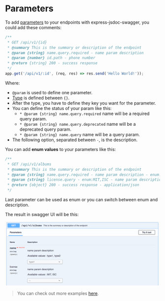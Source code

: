 # Parameters
To add [parameters](https://swagger.io/docs/specification/describing-parameters/) to your endpoints with express-jsdoc-swagger, you could add these comments:

```javascript
/**
 * GET /api/v1/{id}
 * @summary This is the summary or description of the endpoint
 * @param {string} name.query.required - name param description
 * @param {number} id.path - phone number
 * @return {string} 200 - success response
 */
app.get('/api/v1/:id', (req, res) => res.send('Hello World!'));
````

Where:
- `@param` is used to define one parameter.
- [Type](https://swagger.io/specification/#data-types) is defined between `{}`.
- After the type, you have to define they key you want for the parameter.
- You can define the status of your param like this:
  - `* @param {string} name.query.required` name will be a required query param.
  - `* @param {string} name.query.deprecated` name will be a deprecated query param.
  - `* @param {string} name.query` name will be a query param.
- The following option, separated between ` - `, is the description.

You can add **enum values** to your parameters like this:

```javascript
/**
 * GET /api/v1/albums
 * @summary This is the summary or description of the endpoint
 * @param {string} name.query.required - name param description - enum:type1,type2
 * @param {string} license.query - enum:MIT,ISC - name param description
 * @return {object} 200 - success response - application/json
 */
```

Last parameter can be used as enum or you can switch between enum and description.

The result in swagger UI will be this:

<img src="./assets/parameters.png"/>

> You can check out more examples [here](https://github.com/BRIKEV/express-jsdoc-swagger/tree/master/examples/parameters).
